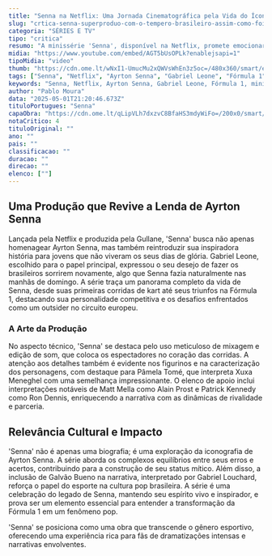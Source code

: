 ```yaml
---
title: "Senna na Netflix: Uma Jornada Cinematográfica pela Vida do Ícone do Automobilismo"
slug: "crtica-senna-superproduo-com-o-tempero-brasileiro-assim-como-foi-ayrton"
categoria: "SÉRIES E TV"
tipo: "critica"
resumo: "A minissérie 'Senna', disponível na Netflix, promete emocionar com uma narrativa que mescla drama pessoal e espetáculo técnico, recontando a história de Ayrton Senna para uma nova geração."
midia: "https://www.youtube.com/embed/AGT5bUsOPLk?enablejsapi=1"
tipoMidia: "video"
thumb: "https://cdn.ome.lt/wNxI1-UmucMu2xQWVsWhEn3z5oc=/480x360/smart/extras/conteudos/Senna-capa.jpg"
tags: ["Senna", "Netflix", "Ayrton Senna", "Gabriel Leone", "Fórmula 1", "minissérie", "Gullane"]
keywords: "Senna, Netflix, Ayrton Senna, Gabriel Leone, Fórmula 1, minissérie, Gullane"
author: "Pablo Moura"
data: "2025-05-01T21:20:46.673Z"
tituloPortugues: "Senna"
capaObra: "https://cdn.ome.lt/qLipVLh7dxzvC8BfaHS3mdyWiFo=/200x0/smart/extras/capas/senna-poster.jpg"
notaCritico: 4
tituloOriginal: ""
ano: ""
pais: ""
classificacao: ""
duracao: ""
direcao: ""
elenco: [""]
---
```


## Uma Produção que Revive a Lenda de Ayrton Senna

Lançada pela Netflix e produzida pela Gullane, 'Senna' busca não apenas homenagear Ayrton Senna, mas também reintroduzir sua inspiradora história para jovens que não viveram os seus dias de glória. Gabriel Leone, escolhido para o papel principal, expressou o seu desejo de fazer os brasileiros sorrirem novamente, algo que Senna fazia naturalmente nas manhãs de domingo. A série traça um panorama completo da vida de Senna, desde suas primeiras corridas de kart até seus triunfos na Fórmula 1, destacando sua personalidade competitiva e os desafios enfrentados como um outsider no circuito europeu.

### A Arte da Produção

No aspecto técnico, 'Senna' se destaca pelo uso meticuloso de mixagem e edição de som, que coloca os espectadores no coração das corridas. A atenção aos detalhes também é evidente nos figurinos e na caracterização dos personagens, com destaque para Pâmela Tomé, que interpreta Xuxa Meneghel com uma semelhança impressionante. O elenco de apoio inclui interpretações notáveis de Matt Mella como Alain Prost e Patrick Kennedy como Ron Dennis, enriquecendo a narrativa com as dinâmicas de rivalidade e parceria.

## Relevância Cultural e Impacto

'Senna' não é apenas uma biografia; é uma exploração da iconografia de Ayrton Senna. A série aborda os complexos equilíbrios entre seus erros e acertos, contribuindo para a construção de seu status mítico. Além disso, a inclusão de Galvão Bueno na narrativa, interpretado por Gabriel Louchard, reforça o papel do esporte na cultura pop brasileira. A série é uma celebração do legado de Senna, mantendo seu espírito vivo e inspirador, e prova ser um elemento essencial para entender a transformação da Fórmula 1 em um fenômeno pop.

'Senna' se posiciona como uma obra que transcende o gênero esportivo, oferecendo uma experiência rica para fãs de dramatizações intensas e narrativas envolventes.